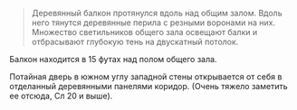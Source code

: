 > Деревянный балкон протянулся вдоль над общим залом. Вдоль него тянутся деревянные перила с резными воронами на них. Множество светильников общего зала освещают балки и отбрасывают глубокую тень на двускатный потолок.

Балкон находится в 15 футах над полом общего зала.

Потайная дверь в южном углу западной стены открывается от себя в отделанный деревянными панелями коридор. (Очень тяжело заметить ее отсюда, Сл 20 и выше).